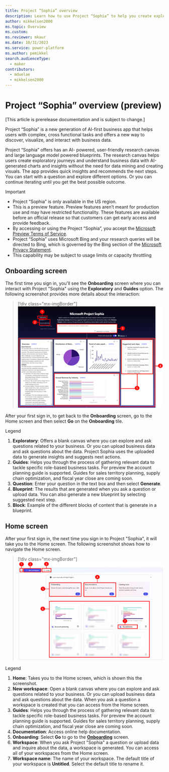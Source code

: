 ```yaml
---
title: Project “Sophia” overview
description: Learn how to use Project “Sophia” to help you create exploratory journeys and understand business data with AI-generated charts and insights.
author: mikkelsen2000
ms.topic: Overview
ms.custom: 
ms.reviewer: mkaur
ms.date: 10/31/2023
ms.service: power-platform
ms.author: pemikkel
search.audienceType:
  - maker
contributors:
  - mduelae
  - mikkelsen2000
---
```


# Project “Sophia” overview (preview)

[This article is prerelease documentation and is subject to change.]

Project “Sophia” is a new generation of AI-first business app that helps users with complex, cross functional tasks and offers a new way to discover, visualize, and interact with business data. 

Project “Sophia” offers has an AI- powered, user-friendly research canvas and large language model powered blueprints. The research canvas helps users create exploratory journeys and understand business data with AI-generated charts and insights without the need for data mining and creating visuals. The app provides quick insights and recommends the next steps. You can start with a question and explore different options. Or you can continue iterating until you get the best possible outcome. 

> [!IMPORTANT]
> - Project “Sophia” is only available in the US region.
> - This is a preview feature. Preview features aren’t meant for production use and may have restricted functionality. These features are available before an official release so that customers can get early access and provide feedback.
> - By accessing or using the Project “Sophia”, you accept the [Microsoft Preview Terms of Service](https://go.microsoft.com/fwlink/?linkid=2242556).
> - Project “Sophia” uses Microsoft Bing and your research queries will be directed to Bing, which is governed by the Bing section of the [Microsoft Privacy Statement](https://privacy.microsoft.com/en-us/privacystatement).
> - This capability may be subject to usage limits or capacity throttling

## Onboarding screen

The first time you sign in, you'll see the **Onboarding** screen where you can interact with Project "Sophia" using the **Exploratory** and **Guides** option. The following screenshot provides more details about the interaction: 

> [!div class="mx-imgBorder"]
> ![Project "Sophia" main screen.](media/ps-main-screen.png)

After your first sign in, to get back to the **Onboarding** screen, go to the Home screen and then select **Go** on the **Onboarding** tile.

Legend

1. **Exploratory**: Offers a blank canvas where you can explore and ask questions related to your business. Or you can upload business data and ask questions about the data. Project Sophia uses the uploaded data to generate insights and suggests next actions.
2. **Guides**: Helps you through the process of gathering relevant data to tackle specific role-based business tasks. For preview the account planning guide is supported. Guides for sales territory planning, supply chain optimization, and fiscal year close are coming soon.
3. **Question**: Enter your question in the text box and then select **Generate**.
4. **Blueprint**: The results that are generated when you ask a question or upload data. You can also generate a new blueprint by selecting suggested next step.
5. **Block**: Example of the different blocks of content that is generate in a blueprint.

## Home screen

After your first sign in, the next time you sign in to Project "Sophia", it will take you to the Home screen. The following screenshot shows how to navigate the Home screen.


> [!div class="mx-imgBorder"]
> ![Project "Sophia" Home screen.](media/ps-home-screen.png)

Legend

1. **Home**: Takes you to the Home screen, which is shown this the screenshot.
2. **New workspace**: Open a blank canvas where you can explore and ask questions related to your business. Or you can upload business data and ask questions about the data. When you ask a question a workspace is created that you can access from the Home screen.
3. **Guides**: Helps you through the process of gathering relevant data to tackle specific role-based business tasks. For preview the account planning guide is supported. Guides for sales territory planning, supply chain optimization, and fiscal year close are coming soon.
4. **Documentation**: Access online help documentation.
5. **Onboarding**: Select **Go** to go to the [**Onboarding**](overview.md#onboarding-screen) screen.
6. **Workspace**: When you ask Project "Sophia" a question or upload data and inquire about the data, a workspace is generated. You can access all of your workspaces from the Home screen.
7. **Workspace name**: The name of your workspace. The default title of your workspace is **Untitled**. Select the default title to rename it.
